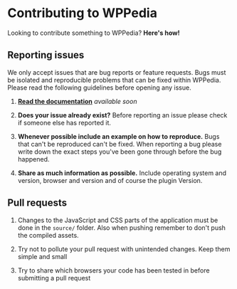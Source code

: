 # Contributing to WPPedia

Looking to contribute something to WPPedia? **Here's how!**


## Reporting issues

We only accept issues that are bug reports or feature requests. Bugs must be
isolated and reproducible problems that can be fixed within WPPedia.
Please read the following guidelines before opening any issue.

1. [**Read the documentation**](#) *available soon*

2. **Does your issue already exist?** Before reporting an issue please check if someone 
else has reported it.

3. **Whenever possible include an example on how to reproduce.** Bugs that can't be reproduced
can't be fixed. When reporting a bug please write down the exact steps you've been gone through
before the bug happened.

4. **Share as much information as possible.** Include operating system and
version, browser and version and of course the plugin Version.

## Pull requests

1. Changes to the JavaScript and CSS parts of the application must be done in the `source/` folder.
Also when pushing remember to don't push the compiled assets.

2. Try not to pollute your pull request with unintended changes. Keep them simple
and small

3. Try to share which browsers your code has been tested in before submitting a
pull request
